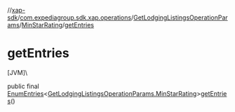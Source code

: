 //[xap-sdk](../../../../index.md)/[com.expediagroup.sdk.xap.operations](../../index.md)/[GetLodgingListingsOperationParams](../index.md)/[MinStarRating](index.md)/[getEntries](get-entries.md)

# getEntries

[JVM]\

public final [EnumEntries](https://kotlinlang.org/api/latest/jvm/stdlib/kotlin.enums/-enum-entries/index.html)&lt;[GetLodgingListingsOperationParams.MinStarRating](index.md)&gt;[getEntries](get-entries.md)()
